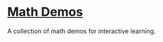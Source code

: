 # [Math Demos](https://vivektramamoorthy.github.io/MathDemos)

A collection of math demos for interactive learning.


